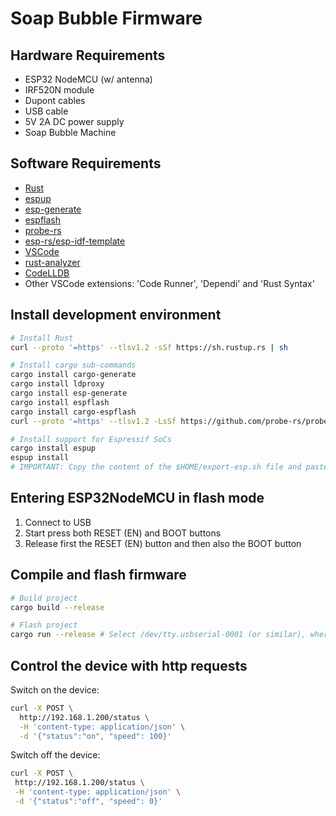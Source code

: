 # Soap Bubble Firmware

## Hardware Requirements

- ESP32 NodeMCU (w/ antenna)
- IRF520N module
- Dupont cables
- USB cable
- 5V 2A DC power supply
- Soap Bubble Machine

## Software Requirements

- [Rust](https://www.rust-lang.org/tools/install)
- [espup](https://github.com/esp-rs/espup)
- [esp-generate](https://github.com/esp-rs/esp-generate)
- [espflash](https://github.com/esp-rs/espflash/blob/main/espflash/README.md)
- [probe-rs](https://probe.rs/docs/getting-started/installation/)
- [esp-rs/esp-idf-template](https://github.com/esp-rs/esp-idf-template)
- [VSCode](https://code.visualstudio.com/)
- [rust-analyzer](https://marketplace.visualstudio.com/items?itemName=rust-lang.rust-analyzer)
- [CodeLLDB](https://marketplace.visualstudio.com/items?itemName=vadimcn.vscode-lldb)
- Other VSCode extensions: 'Code Runner', 'Dependi' and 'Rust Syntax'

## Install development environment

```bash
# Install Rust
curl --proto '=https' --tlsv1.2 -sSf https://sh.rustup.rs | sh

# Install cargo sub-commands
cargo install cargo-generate
cargo install ldproxy
cargo install esp-generate
cargo install espflash
cargo install cargo-espflash
curl --proto '=https' --tlsv1.2 -LsSf https://github.com/probe-rs/probe-rs/releases/latest/download/probe-rs-tools-installer.sh | sh

# Install support for Espressif SoCs
cargo install espup
espup install
# IMPORTANT: Copy the content of the $HOME/export-esp.sh file and paste it into the $HOME/.zshrc file
```

## Entering ESP32NodeMCU in flash mode

1. Connect to USB
2. Start press both RESET (EN) and BOOT buttons
3. Release first the RESET (EN) button and then also the BOOT button

## Compile and flash firmware

```bash
# Build project
cargo build --release

# Flash project
cargo run --release # Select /dev/tty.usbserial-0001 (or similar), where the ESP32 is connected
```

## Control the device with http requests

Switch on the device:

```bash
curl -X POST \
  http://192.168.1.200/status \
  -H 'content-type: application/json' \
  -d '{"status":"on", "speed": 100}'
```

Switch off the device:

```bash
curl -X POST \
 http://192.168.1.200/status \
 -H 'content-type: application/json' \
 -d '{"status":"off", "speed": 0}'
```
